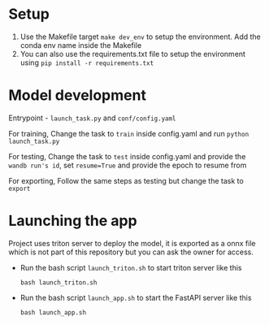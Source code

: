 # Setup
1. Use the Makefile target `make dev_env` to setup the environment. Add the conda env name inside the Makefile
2. You can also use the requirements.txt file to setup the environment using `pip install -r requirements.txt`

# Model development
Entrypoint - `launch_task.py` and `conf/config.yaml`

For training, Change the task to `train` inside config.yaml and run `python launch_task.py`

For testing, Change the task to `test` inside config.yaml and provide the `wandb run's id`, set `resume=True` and provide the epoch to resume from

For exporting, Follow the same steps as testing but change the task to `export`

# Launching the app
Project uses triton server to deploy the model, it is exported as a onnx file which is not part of this repository but you can ask the owner for access.
* Run the bash script `launch_triton.sh` to start triton server like this
   ```
   bash launch_triton.sh
   ```
* Run the bash script `launch_app.sh` to start the FastAPI server like this
  ```
  bash launch_app.sh
  ```
